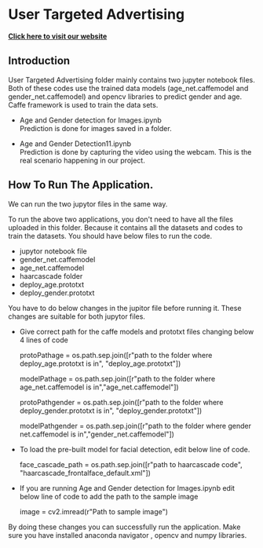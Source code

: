 # User Targeted Advertising

[**Click here to visit our website**](https://cepdnaclk.github.io/e16-3yp-digital-signage-based-user-targeted-advertising/)



##  Introduction

User Targeted Advertising folder mainly contains two jupyter notebook files. 
Both of these codes use the trained data models (age_net.caffemodel and gender_net.caffemodel) and opencv libraries to predict gender and age.
Caffe framework is used to train the data sets.
   
 - Age and Gender detection for Images.ipynb
    \
    Prediction is done for images saved in a folder.
    
 - Age and Gender Detection11.ipynb
   \
  Prediction is done by capturing the video using the webcam. This is the real scenario happening in our project.
  
  
 
## How To Run The Application.

We can run the two jupytor files in the same way.

To run the above two applications, you don't need to have all the files uploaded in this folder. Because it contains all the datasets and codes to train the datasets. You should have below files to run the code.
 - jupytor notebook file
 - gender_net.caffemodel
 - age_net.caffemodel
 - haarcascade folder
 - deploy_age.prototxt
 - deploy_gender.prototxt
 
You have to do below changes in the jupitor file before running it. These changes are suitable for both jupytor files.

 - Give correct path for the caffe models and prototxt files changing below 4 lines of code
   
   protoPathage = os.path.sep.join([r"path to the folder where deploy_age.prototxt is in",  "deploy_age.prototxt"])
   
   modelPathage = os.path.sep.join([r"path to the folder where age_net.caffemodel is in","age_net.caffemodel"])

   protoPathgender = os.path.sep.join([r"path to the folder where deploy_gender.prototxt  is in",  "deploy_gender.prototxt"])
   
   modelPathgender = os.path.sep.join([r"path to the folder where gender net.caffemodel is in","gender_net.caffemodel"])


 - To load the pre-built model for facial detection, edit below line of code.
 
   face_cascade_path = os.path.sep.join([r"path to haarcascade code",  "haarcascade_frontalface_default.xml"])
   
 - If you are running Age and Gender detection for Images.ipynb edit below line of code to add the path to the sample image
  
   image = cv2.imread(r"Path to sample image")
   
  By doing these changes you can successfully run the application. Make sure you have installed anaconda navigator , opencv and numpy libraries.
   


